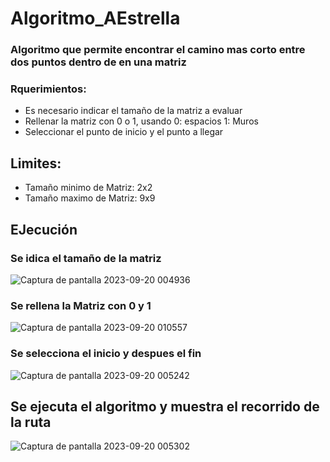 # Algoritmo_AEstrella
### Algoritmo que permite encontrar el camino mas corto entre dos puntos dentro de en una matriz
### Rquerimientos: 
- Es necesario indicar el tamaño de la matriz a evaluar
- Rellenar la matriz con 0 o 1, usando 0: espacios 1: Muros
- Seleccionar el punto de inicio y el punto a llegar
## Limites: 
- Tamaño minimo de Matriz:  2x2
- Tamaño maximo de Matriz: 9x9

## EJecución
### Se idica el tamaño de la matriz
![Captura de pantalla 2023-09-20 004936](https://github.com/B-mtz/Algoritmo_AEstrella/assets/127165596/9230def2-6bcd-4fae-83ed-e06a0fa8bb13)

### Se rellena la Matriz con 0 y 1
![Captura de pantalla 2023-09-20 010557](https://github.com/B-mtz/Algoritmo_AEstrella/assets/127165596/9c62c997-0994-40bb-9296-9b98e5c6f123)

### Se selecciona el inicio y despues el fin
![Captura de pantalla 2023-09-20 005242](https://github.com/B-mtz/Algoritmo_AEstrella/assets/127165596/a9d61151-b392-4954-a760-30c24b481dc2)

## Se ejecuta el algoritmo y muestra el recorrido de la ruta
![Captura de pantalla 2023-09-20 005302](https://github.com/B-mtz/Algoritmo_AEstrella/assets/127165596/76194789-c411-4aad-94a6-85fbf0ae64b0)


